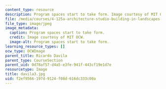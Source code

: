 ```yaml
---
content_type: resource
description: Program spaces start to take form. Image courtesy of MIT OCW.
file: /media/courses/4-125a-architecture-studio-building-in-landscapes-fall-2005/f2ef9566197d9124f08d616dc333c00a_davila3.jpg
file_type: image/jpeg
image_metadata:
  caption: Program spaces start to take form.
  credit: Image courtesy of MIT OCW.
  image-alt: Program spaces start to take form.
learning_resource_types: []
ocw_type: OCWImage
parent_title: Ricardo Davila
parent_type: CourseSection
parent_uid: 0d78af57-d4a5-e3fe-941f-443cf19e1d7e
resourcetype: Image
title: davila3.jpg
uid: f2ef9566-197d-9124-f08d-616dc333c00a
---
```

